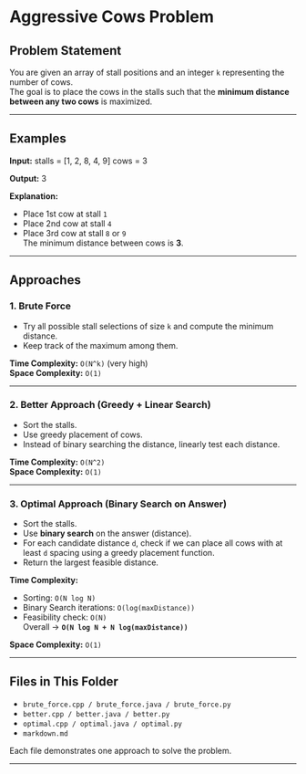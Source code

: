 # Aggressive Cows Problem

## Problem Statement
You are given an array of stall positions and an integer `k` representing the number of cows.  
The goal is to place the cows in the stalls such that the **minimum distance between any two cows** is maximized.

---

## Examples
**Input:**
stalls = [1, 2, 8, 4, 9]
cows = 3


**Output:**
3



**Explanation:**
- Place 1st cow at stall `1`
- Place 2nd cow at stall `4`
- Place 3rd cow at stall `8` or `9`  
The minimum distance between cows is **3**.

---

## Approaches

### 1. Brute Force
- Try all possible stall selections of size `k` and compute the minimum distance.
- Keep track of the maximum among them.

**Time Complexity:** `O(N^k)` (very high)  
**Space Complexity:** `O(1)`

---

### 2. Better Approach (Greedy + Linear Search)
- Sort the stalls.
- Use greedy placement of cows.
- Instead of binary searching the distance, linearly test each distance.

**Time Complexity:** `O(N^2)`  
**Space Complexity:** `O(1)`

---

### 3. Optimal Approach (Binary Search on Answer)
- Sort the stalls.
- Use **binary search** on the answer (distance).
- For each candidate distance `d`, check if we can place all cows with at least `d` spacing using a greedy placement function.
- Return the largest feasible distance.

**Time Complexity:**  
- Sorting: `O(N log N)`  
- Binary Search iterations: `O(log(maxDistance))`  
- Feasibility check: `O(N)`  
Overall → **`O(N log N + N log(maxDistance))`**

**Space Complexity:** `O(1)`

---

## Files in This Folder
- `brute_force.cpp / brute_force.java / brute_force.py`
- `better.cpp / better.java / better.py`
- `optimal.cpp / optimal.java / optimal.py`
- `markdown.md`

Each file demonstrates one approach to solve the problem.

---
